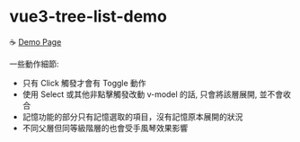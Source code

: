# vue3-tree-list-demo

☕ [Demo Page](https://itzuchen1215.github.io/vue3-tree-view/)



一些動作細節:
- 只有 Click 觸發才會有 Toggle 動作
- 使用 Select 或其他非點擊觸發改動 v-model 的話, 只會將該層展開, 並不會收合
- 記憶功能的部分只有記憶選取的項目，沒有記憶原本展開的狀況
- 不同父層但同等級階層的也會受手風琴效果影響
